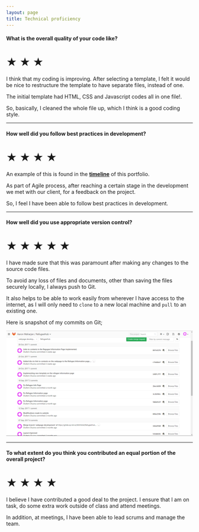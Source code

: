 ```yaml
---
layout: page
title: Technical proficiency
---
```


#### What is the overall quality of your code like?

# ★ ★ ★

I think that my coding is improving. After selecting a template, I felt it would be nice to restructure
the template to have separate files, instead of one.

The initial template had HTML, CSS and Javascript codes all in one file!. 

So, basically, I cleaned the whole file up, which I think is a good coding style.



--------------------------------------------------------------------------------------




#### How well did you follow best practices in development?

# ★ ★ ★ ★

An example of this is found in the **[timeline](http://localhost:4000/refugeehub/2017/09/19/meeting-with-client.html)** of this portfolio.

As part of Agile process, after reaching a certain stage in the development we met with our client, for a feedback on the project.

So, I feel I have been able to follow best practices in development.





--------------------------------------------------------------------------------------




#### How well did you use appropriate version control?

# ★ ★ ★ ★ ★

I have made sure that this was paramount after making any changes to the source code files.

To avoid any loss of files and documents, other than saving the files securely locally, I always
push to Git. 

It also helps to be able to work easily from wherever I have access to the internet, as I will only need to `clone`
to a new local machine and `pull` to an existing one.

Here is snapshot of my commits on Git;

![Commits](/assets/img/commits.png)





--------------------------------------------------------------------------------------



#### To what extent do you think you contributed an equal portion of the overall project?

# ★ ★ ★ ★

I believe I have contributed a good deal to the project. I ensure that I am on task, do some extra work outside of class
and attend meetings.

In addition, at meetings, I have been able to lead scrums and manage the team.
